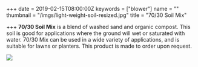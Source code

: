 +++
date = 2019-02-15T08:00:00Z
keywords = ["blower"]
name = ""
thumbnail = "/imgs/light-weight-soil-resized.jpg"
title = "70/30 Soil Mix"

+++
**70/30 Soil Mix** is a blend of washed sand and organic compost. This soil is good for applications where the ground will wet or saturated with water. 70/30 Mix can be used in a wide variety of applications, and is suitable for lawns or planters. This product is made to order upon request.

![](/imgs/7030-resized.jpg)
